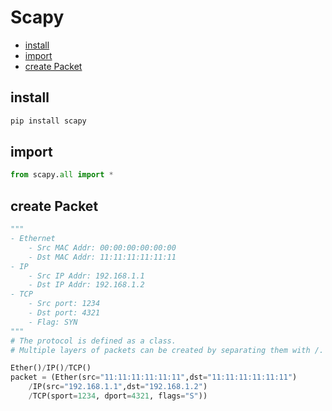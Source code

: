 # Scapy

- [install](#install)
- [import](#import)
- [create Packet](#create-packet)

## install
```sh
pip install scapy
```

## import
```python
from scapy.all import *
```

## create Packet

```Python
"""
- Ethernet
    - Src MAC Addr: 00:00:00:00:00:00
    - Dst MAC Addr: 11:11:11:11:11:11
- IP
    - Src IP Addr: 192.168.1.1
    - Dst IP Addr: 192.168.1.2
- TCP
    - Src port: 1234
    - Dst port: 4321
    - Flag: SYN
"""
# The protocol is defined as a class.
# Multiple layers of packets can be created by separating them with /.

Ether()/IP()/TCP()
packet = (Ether(src="11:11:11:11:11:11",dst="11:11:11:11:11:11")
    /IP(src="192.168.1.1",dst="192.168.1.2")
    /TCP(sport=1234, dport=4321, flags="S"))
```
